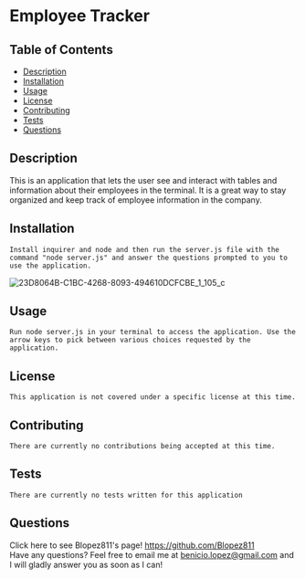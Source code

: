 # Employee Tracker
  
  ## Table of Contents
  * [Description](https://github.com/Blopez811/employee-tracker#description)
  * [Installation](https://github.com/Blopez811/employee-tracker#installation)
  * [Usage](https://github.com/Blopez811/employee-tracker#usage)
  * [License](https://github.com/Blopez811/employee-tracker#license)
  * [Contributing](https://github.com/Blopez811/employee-tracker#contributing)
  * [Tests](https://github.com/Blopez811/employee-tracker#tests)
  * [Questions](https://github.com/Blopez811/employee-tracker#questions)

  ## Description
   This is an application that lets the user see and interact with  tables and information about their employees in the terminal. It is a great way to stay organized and keep track of employee information in the company. 

  ## Installation
    Install inquirer and node and then run the server.js file with the command "node server.js" and answer the questions prompted to you to use the application.

![23D8064B-C1BC-4268-8093-494610DCFCBE_1_105_c](https://user-images.githubusercontent.com/84877211/133953473-e491de70-1005-43bf-81c2-5b1ef3463cf2.jpeg)


  ## Usage
    Run node server.js in your terminal to access the application. Use the arrow keys to pick between various choices requested by the application.

  ## License  
    This application is not covered under a specific license at this time.
  ## Contributing
    There are currently no contributions being accepted at this time.

  ## Tests
    There are currently no tests written for this application

  ## Questions
  Click here to see Blopez811's page! https://github.com/Blopez811  
  Have any questions? Feel free to email me at benicio.lopez@gmail.com and I will gladly answer you as soon as I can!
